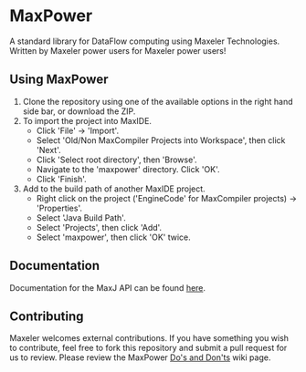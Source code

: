 MaxPower
========

A standard library for DataFlow computing using Maxeler Technologies. Written by Maxeler power users for Maxeler power users!

Using MaxPower
--------------

1. Clone the repository using one of the available options in the right hand side bar, or download the ZIP.
2. To import the project into MaxIDE.
   - Click 'File' -> 'Import'.
   - Select 'Old/Non MaxCompiler Projects into Workspace', then click 'Next'.
   - Click 'Select root directory', then 'Browse'. 
   - Navigate to the 'maxpower' directory.  Click 'OK'.
   - Click 'Finish'.
3. Add to the build path of another MaxIDE project.
   - Right click on the project ('EngineCode' for MaxCompiler projects) -> 'Properties'.
   - Select 'Java Build Path'.
   - Select 'Projects', then click 'Add'.
   - Select 'maxpower', then click 'OK' twice.

Documentation
-------------

Documentation for the MaxJ API can be found [here](http://maxeler.github.io/maxpower/maxjdoc/).

Contributing
------------

Maxeler welcomes external contributions. If you have something you wish to contribute, feel free to fork this repository and submit a pull request for us to review. Please review the MaxPower [Do's and Don'ts](https://github.com/maxeler/maxpower/wiki/Do's-and-Don'ts) wiki page.
